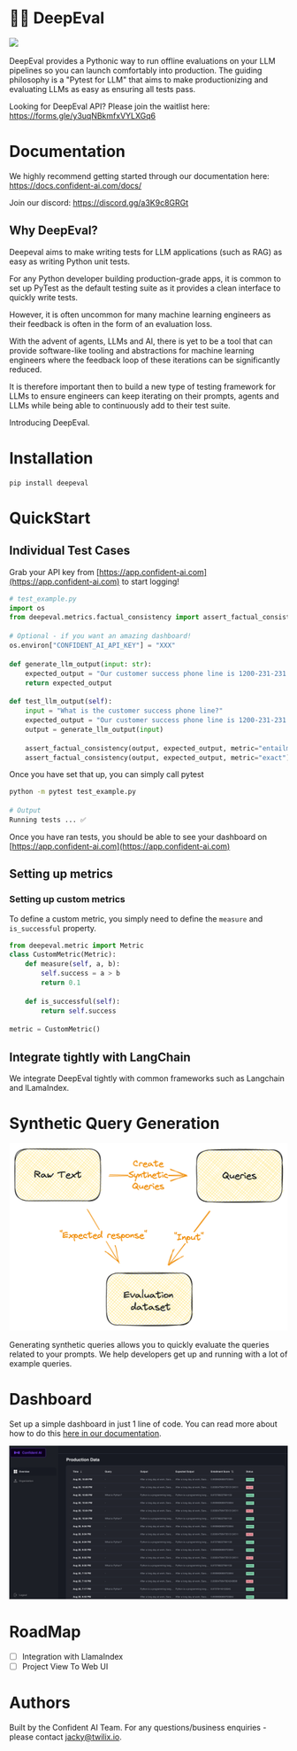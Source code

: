 # 👩‍⚖️ DeepEval

[![](https://dcbadge.vercel.app/api/server/a3K9c8GRGt)](https://discord.gg/a3K9c8GRGt)

DeepEval provides a Pythonic way to run offline evaluations on your LLM pipelines so you can launch comfortably into production. The guiding philosophy is a "Pytest for LLM" that aims to make productionizing and evaluating LLMs as easy as ensuring all tests pass.

Looking for DeepEval API? Please join the waitlist here: https://forms.gle/y3uqNBkmfxVYLXGq6

# Documentation

We highly recommend getting started through our documentation here: https://docs.confident-ai.com/docs/

Join our discord: https://discord.gg/a3K9c8GRGt

## Why DeepEval?

Deepeval aims to make writing tests for LLM applications (such as RAG) as easy as writing Python unit tests.

For any Python developer building production-grade apps, it is common to set up PyTest as the default testing suite as it provides a clean interface to quickly write tests.

However, it is often uncommon for many machine learning engineers as their feedback is often in the form of an evaluation loss.

With the advent of agents, LLMs and AI, there is yet to be a tool that can provide software-like tooling and abstractions for machine learning engineers where the feedback loop of these iterations can be significantly reduced.

It is therefore important then to build a new type of testing framework for LLMs to ensure engineers can keep iterating on their prompts, agents and LLMs while being able to continuously add to their test suite.

Introducing DeepEval.

# Installation

```
pip install deepeval
```

# QuickStart

## Individual Test Cases

Grab your API key from [https://app.confident-ai.com](https://app.confident-ai.com) to start logging!

```python
# test_example.py
import os
from deepeval.metrics.factual_consistency import assert_factual_consistency

# Optional - if you want an amazing dashboard!
os.environ["CONFIDENT_AI_API_KEY"] = "XXX"

def generate_llm_output(input: str):
    expected_output = "Our customer success phone line is 1200-231-231."
    return expected_output

def test_llm_output(self):
    input = "What is the customer success phone line?"
    expected_output = "Our customer success phone line is 1200-231-231."
    output = generate_llm_output(input)

    assert_factual_consistency(output, expected_output, metric="entailment")
    assert_factual_consistency(output, expected_output, metric="exact")
```

Once you have set that up, you can simply call pytest

```bash
python -m pytest test_example.py

# Output
Running tests ... ✅
```

Once you have ran tests, you should be able to see your dashboard on [https://app.confident-ai.com](https://app.confident-ai.com)

## Setting up metrics

### Setting up custom metrics

To define a custom metric, you simply need to define the `measure` and `is_successful` property.

```python
from deepeval.metric import Metric
class CustomMetric(Metric):
    def measure(self, a, b):
        self.success = a > b
        return 0.1

    def is_successful(self):
        return self.success

metric = CustomMetric()
```

## Integrate tightly with LangChain

We integrate DeepEval tightly with common frameworks such as Langchain and lLamaIndex.

# Synthetic Query Generation

![Synthetic Queries](assets/synthetic-query-generation.png)

Generating synthetic queries allows you to quickly evaluate the queries related to your prompts.
We help developers get up and running with a lot of example queries.

# Dashboard

Set up a simple dashboard in just 1 line of code. You can read more about how to do this [here in our documentation](https://docs.confident-ai.com/docs/quickstart/dashboard-app).

![docs/assets/dashboard-app.png](docs/assets/dashboard-screenshot.png)

# RoadMap

- [ ] Integration with LlamaIndex
- [ ] Project View To Web UI

# Authors

Built by the Confident AI Team. For any questions/business enquiries - please contact jacky@twilix.io.
